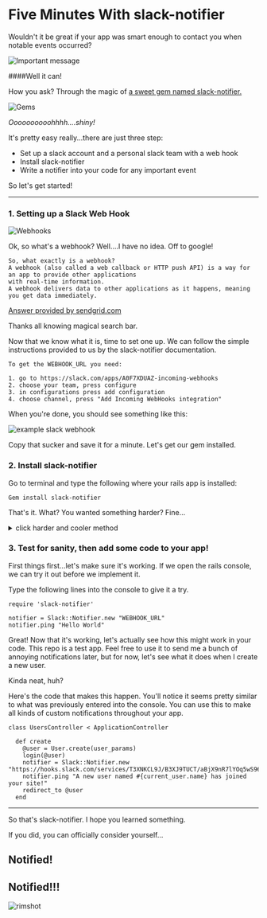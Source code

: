 # Five Minutes With slack-notifier


Wouldn't it be great if your app was smart enough to contact you when notable events occurred?

![Important message](https://i.imgur.com/keViLUo.png)

####Well it can!

How you ask?  Through the magic of [a sweet gem named slack-notifier.](https://github.com/stevenosloan/slack-notifier)

![Gems](http://www.whereoware.com/blog/wp-content/uploads/Colorful-Gems.jpg)

*Oooooooooohhhh....shiny!*

It's pretty easy really...there are just three step:

* Set up a slack account and a personal slack team with a web hook
* Install slack-notifier
* Write a notifier into your code for any important event

So let's get started!

---

### 1. Setting up a Slack Web Hook

![Webhooks](https://abdelkrim.files.wordpress.com/2014/02/aaarr-webhooks-pirate.gif)

Ok, so what's a webhook?  Well....I have no idea.  Off to google!

```
So, what exactly is a webhook? 
A webhook (also called a web callback or HTTP push API) is a way for an app to provide other applications
with real-time information. 
A webhook delivers data to other applications as it happens, meaning you get data immediately.
```

[Answer provided by sendgrid.com](https://sendgrid.com/blog/whats-webhook/)

Thanks all knowing magical search bar.  

Now that we know what it is, time to set one up.  We can follow the simple instructions provided to us by the slack-notifier documentation.

```
To get the WEBHOOK_URL you need:

1. go to https://slack.com/apps/A0F7XDUAZ-incoming-webhooks
2. choose your team, press configure
3. in configurations press add configuration
4. choose channel, press "Add Incoming WebHooks integration"
```

When you're done, you should see something like this:

![example slack webhook](https://i.imgur.com/b3bA0zR.png)

Copy that sucker and save it for a minute.  Let's get our gem installed.

### 2. Install slack-notifier

Go to terminal and type the following where your rails app is installed:

```
Gem install slack-notifier
```

That's it.  What?  You wanted something harder?  Fine...

<details><summary>click harder and cooler method</summary>
```
Just kidding...that's seriously it.  Move on.  Take the easy win.
```
</details>

### 3. Test for sanity, then add some code to your app!

First things first...let's make sure it's working.  If we open the rails console, we can try it out before we implement it.

Type the following lines into the console to give it a try.

```
require 'slack-notifier'

notifier = Slack::Notifier.new "WEBHOOK_URL"
notifier.ping "Hello World"
```

Great!  Now that it's working, let's actually see how this might work in your code.  This repo is a test app.  Feel free to use it to send me a bunch of annoying notifications later, but for now, let's see what it does when I create a new user.

Kinda neat, huh?

Here's the code that makes this happen.  You'll notice it seems pretty similar to what was previously entered into the console.  You can use this to make all kinds of custom notifications throughout your app.  

```
class UsersController < ApplicationController

  def create
    @user = User.create(user_params)
    login(@user)
    notifier = Slack::Notifier.new "https://hooks.slack.com/services/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"
    notifier.ping "A new user named #{current_user.name} has joined your site!"
    redirect_to @user
  end
  ```
  ---
  
  So that's slack-notifier.  I hope you learned something.
  
  If you did, you can officially consider yourself...
  
  ## Notified!
  
  ## Notified!!!
  
  ![rimshot](https://media.giphy.com/media/cD7PLGE1KWOhG/giphy.gif)
